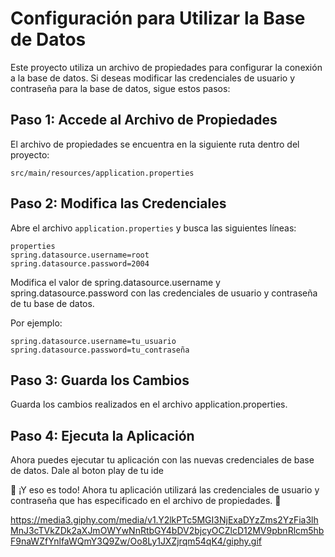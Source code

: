 # Configuración para Utilizar la Base de Datos

Este proyecto utiliza un archivo de propiedades para configurar la conexión a la base de datos. Si deseas modificar las credenciales de usuario y contraseña para la base de datos, sigue estos pasos:

## Paso 1: Accede al Archivo de Propiedades

El archivo de propiedades se encuentra en la siguiente ruta dentro del proyecto:

```
src/main/resources/application.properties
```

## Paso 2: Modifica las Credenciales

Abre el archivo `application.properties` y busca las siguientes líneas:

```
properties
spring.datasource.username=root
spring.datasource.password=2004
```

Modifica el valor de spring.datasource.username y spring.datasource.password con las credenciales de usuario y contraseña de tu base de datos.

Por ejemplo:
```
spring.datasource.username=tu_usuario
spring.datasource.password=tu_contraseña
```


## Paso 3: Guarda los Cambios
Guarda los cambios realizados en el archivo application.properties.

## Paso 4: Ejecuta la Aplicación
Ahora puedes ejecutar tu aplicación con las nuevas credenciales de base de datos.
Dale al boton play de tu ide

🚀 ¡Y eso es todo! Ahora tu aplicación utilizará las credenciales de usuario y contraseña que has especificado en el archivo de propiedades. 🚀

https://media3.giphy.com/media/v1.Y2lkPTc5MGI3NjExaDYzZms2YzFia3lhMnJ3cTVkZDk2aXJmOWYwNnRtbGY4bDV2bjcyOCZlcD12MV9pbnRlcm5hbF9naWZfYnlfaWQmY3Q9Zw/Oo8Ly1JXZjrqm54qK4/giphy.gif
